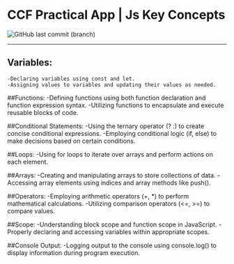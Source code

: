 # CCF Practical App | Js Key Concepts
![GitHub last commit (branch)](https://img.shields.io/github/last-commit/NosisAtlas/ccf_practical_app/main)

<hr>

## Variables:
	-Declaring variables using const and let.
	-Assigning values to variables and updating their values as needed.

##Functions:
	-Defining functions using both function declaration and function expression syntax.
	-Utilizing functions to encapsulate and execute reusable blocks of code.

##Conditional Statements:
	-Using the ternary operator (? :) to create concise conditional expressions.
	-Employing conditional logic (if, else) to make decisions based on certain conditions.

##Loops:
	-Using for loops to iterate over arrays and perform actions on each element.

##Arrays:
	-Creating and manipulating arrays to store collections of data.
	-Accessing array elements using indices and array methods like push().

##Operators:
	-Employing arithmetic operators (+, *) to perform mathematical calculations.
	-Utilizing comparison operators (<=, >=) to compare values.

##Scope:
	-Understanding block scope and function scope in JavaScript.
	-Properly declaring and accessing variables within appropriate scopes.

##Console Output:
	-Logging output to the console using console.log() to display information during program execution.
